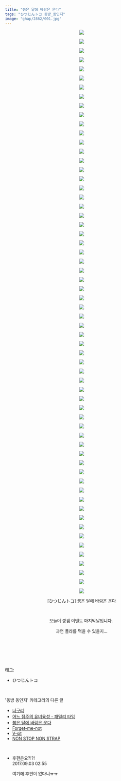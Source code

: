 ```yaml
---
title: "붉은 달에 바람은 운다"
tags: "ひつじんトコ 동방_동인지"
image: "ghap/2862/001.jpg"
---
```

<div class="article">
<p style="text-align: center; clear: none; float: none;"><img src="{{ site.nasurl }}/ghap/2862/001.jpg"/></p>
<p style="text-align: center; clear: none; float: none;"><img src="{{ site.nasurl }}/ghap/2862/002.jpg"/></p>
<p style="text-align: center; clear: none; float: none;"><img src="{{ site.nasurl }}/ghap/2862/003.jpg"/></p>
<p style="text-align: center; clear: none; float: none;"><img src="{{ site.nasurl }}/ghap/2862/004.jpg"/></p>
<p style="text-align: center; clear: none; float: none;"><img src="{{ site.nasurl }}/ghap/2862/005.jpg"/></p>
<p style="text-align: center; clear: none; float: none;"><img src="{{ site.nasurl }}/ghap/2862/006.jpg"/></p>
<p style="text-align: center; clear: none; float: none;"><img src="{{ site.nasurl }}/ghap/2862/007.jpg"/></p>
<p style="text-align: center; clear: none; float: none;"><img src="{{ site.nasurl }}/ghap/2862/008.jpg"/></p>
<p style="text-align: center; clear: none; float: none;"><img src="{{ site.nasurl }}/ghap/2862/009.jpg"/></p>
<p style="text-align: center; clear: none; float: none;"><img src="{{ site.nasurl }}/ghap/2862/010.jpg"/></p>
<p style="text-align: center; clear: none; float: none;"><img src="{{ site.nasurl }}/ghap/2862/011.jpg"/></p>
<p style="text-align: center; clear: none; float: none;"><img src="{{ site.nasurl }}/ghap/2862/012.jpg"/></p>
<p style="text-align: center; clear: none; float: none;"><img src="{{ site.nasurl }}/ghap/2862/013.jpg"/></p>
<p style="text-align: center; clear: none; float: none;"><img src="{{ site.nasurl }}/ghap/2862/014.jpg"/></p>
<p style="text-align: center; clear: none; float: none;"><img src="{{ site.nasurl }}/ghap/2862/015.jpg"/></p>
<p style="text-align: center; clear: none; float: none;"><img src="{{ site.nasurl }}/ghap/2862/016.jpg"/></p>
<p style="text-align: center; clear: none; float: none;"><img src="{{ site.nasurl }}/ghap/2862/017.jpg"/></p>
<p style="text-align: center; clear: none; float: none;"><img src="{{ site.nasurl }}/ghap/2862/018.jpg"/></p>
<p style="text-align: center; clear: none; float: none;"><img src="{{ site.nasurl }}/ghap/2862/019.jpg"/></p>
<p style="text-align: center; clear: none; float: none;"><img src="{{ site.nasurl }}/ghap/2862/020.jpg"/></p>
<p style="text-align: center; clear: none; float: none;"><img src="{{ site.nasurl }}/ghap/2862/021.jpg"/></p>
<p style="text-align: center; clear: none; float: none;"><img src="{{ site.nasurl }}/ghap/2862/022.jpg"/></p>
<p style="text-align: center; clear: none; float: none;"><img src="{{ site.nasurl }}/ghap/2862/023.jpg"/></p>
<p style="text-align: center; clear: none; float: none;"><img src="{{ site.nasurl }}/ghap/2862/024.jpg"/></p>
<p style="text-align: center; clear: none; float: none;"><img src="{{ site.nasurl }}/ghap/2862/025.jpg"/></p>
<p style="text-align: center; clear: none; float: none;"><img src="{{ site.nasurl }}/ghap/2862/026.jpg"/></p>
<p style="text-align: center; clear: none; float: none;"><img src="{{ site.nasurl }}/ghap/2862/027.jpg"/></p>
<p style="text-align: center; clear: none; float: none;"><img src="{{ site.nasurl }}/ghap/2862/028.jpg"/></p>
<p style="text-align: center; clear: none; float: none;"><img src="{{ site.nasurl }}/ghap/2862/029.jpg"/></p>
<p style="text-align: center; clear: none; float: none;"><img src="{{ site.nasurl }}/ghap/2862/030.jpg"/></p>
<p style="text-align: center; clear: none; float: none;"><img src="{{ site.nasurl }}/ghap/2862/031.jpg"/></p>
<p style="text-align: center; clear: none; float: none;"><img src="{{ site.nasurl }}/ghap/2862/032.jpg"/></p>
<p style="text-align: center; clear: none; float: none;"><img src="{{ site.nasurl }}/ghap/2862/033.jpg"/></p>
<p style="text-align: center; clear: none; float: none;"><img src="{{ site.nasurl }}/ghap/2862/034.jpg"/></p>
<p style="text-align: center; clear: none; float: none;"><img src="{{ site.nasurl }}/ghap/2862/035.jpg"/></p>
<p style="text-align: center; clear: none; float: none;"><img src="{{ site.nasurl }}/ghap/2862/036.jpg"/></p>
<p style="text-align: center; clear: none; float: none;"><img src="{{ site.nasurl }}/ghap/2862/037.jpg"/></p>
<p style="text-align: center; clear: none; float: none;"><img src="{{ site.nasurl }}/ghap/2862/038.jpg"/></p>
<p style="text-align: center; clear: none; float: none;"><img src="{{ site.nasurl }}/ghap/2862/039.jpg"/></p>
<p style="text-align: center; clear: none; float: none;"><img src="{{ site.nasurl }}/ghap/2862/040.jpg"/></p>
<p style="text-align: center; clear: none; float: none;"><img src="{{ site.nasurl }}/ghap/2862/041.jpg"/></p>
<p style="text-align: center; clear: none; float: none;"><img src="{{ site.nasurl }}/ghap/2862/042.jpg"/></p>
<p style="text-align: center; clear: none; float: none;"><img src="{{ site.nasurl }}/ghap/2862/043.jpg"/></p>
<p style="text-align: center; clear: none; float: none;"><img src="{{ site.nasurl }}/ghap/2862/044.jpg"/></p>
<p style="text-align: center; clear: none; float: none;"><img src="{{ site.nasurl }}/ghap/2862/045.jpg"/></p>
<p style="text-align: center; clear: none; float: none;"><img src="{{ site.nasurl }}/ghap/2862/046.jpg"/></p>
<p style="text-align: center; clear: none; float: none;"><img src="{{ site.nasurl }}/ghap/2862/047.jpg"/></p>
<p style="text-align: center; clear: none; float: none;"><img src="{{ site.nasurl }}/ghap/2862/048.jpg"/></p>
<p style="text-align: center; clear: none; float: none;"><img src="{{ site.nasurl }}/ghap/2862/049.jpg"/></p>
<p style="text-align: center; clear: none; float: none;"><img src="{{ site.nasurl }}/ghap/2862/050.jpg"/></p>
<p style="text-align: center; clear: none; float: none;"><img src="{{ site.nasurl }}/ghap/2862/051.jpg"/></p>
<p style="text-align: center; clear: none; float: none;"><img src="{{ site.nasurl }}/ghap/2862/052.jpg"/></p>
<p style="text-align: center; clear: none; float: none;"><img src="{{ site.nasurl }}/ghap/2862/053.jpg"/></p>
<p style="text-align: center; clear: none; float: none;"><img src="{{ site.nasurl }}/ghap/2862/054.jpg"/></p>
<p style="text-align: center; clear: none; float: none;"><img src="{{ site.nasurl }}/ghap/2862/055.jpg"/></p>
<p style="text-align: center; clear: none; float: none;"><img src="{{ site.nasurl }}/ghap/2862/056.jpg"/></p>
<p style="text-align: center; clear: none; float: none;"><img src="{{ site.nasurl }}/ghap/2862/057.jpg"/></p>
<p style="text-align: center; clear: none; float: none;"><img src="{{ site.nasurl }}/ghap/2862/058.jpg"/></p>
<p style="text-align: center; clear: none; float: none;"><img src="{{ site.nasurl }}/ghap/2862/059.jpg"/></p>
<p style="text-align: center; clear: none; float: none;"><img src="{{ site.nasurl }}/ghap/2862/060.jpg"/></p>
<p style="text-align: center; clear: none; float: none;"><img src="{{ site.nasurl }}/ghap/2862/061.jpg"/></p>
<p style="text-align: center; clear: none; float: none;"><img src="{{ site.nasurl }}/ghap/2862/062.jpg"/></p>
<p style="text-align: center; clear: none; float: none;">[ひつじんトコ] 붉은 달에 바람은 운다</p>
<p style="text-align: center; clear: none; float: none;"><br/></p>
<p style="text-align: center; clear: none; float: none;">오늘이 깡겜 이벤트 마지막날입니다. </p>
<p style="text-align: center; clear: none; float: none;">과연 폴라를 먹을 수 있을지...</p>
<p style="text-align: center; clear: none; float: none;"><br/></p>
<p><br/></p>
</div><br/>
<div class="tagTrail">
<p>태그: </p>
<ul>
<li>ひつじんトコ</li>
</ul>
</div><br/>
<div class="another">
<p>'동방 동인지' 카테고리의 다른 글</p>
<ul>
<li><a href="/2016-12-09-ghap_2864">너구리</a></li>
<li><a href="/2016-12-09-ghap_2863">어느 점주의 유녀육성 - 패밀리 타임</a></li>
<li><a href="/2016-12-09-ghap_2862">붉은 달에 바람은 운다</a></li>
<li><a href="/2016-12-07-ghap_2861">Forget-me-not</a></li>
<li><a href="/2016-12-07-ghap_2860">V-sit</a></li>
<li><a href="/2016-12-07-ghap_2859">NON STOP NON STRAP</a></li>
</ul>
</div><br/>
<div class="cb_module cb_fluid">
<div class="cb_wrt cb_profile">
<div class="comment">
<ul>
<li class="cb_thumb_off" id="comment15074909">
<div class="cb_comment_area">
<div class="cb_info_area">
<div class="cb_section">
<span class="cb_nick_name">후편은요?!?!</span>
</div>
<div class="cb_section">
<span class="cb_date">2017.09.03 02:55 </span>
</div>
</div>
<div class="cb_dsc_comment">
<p class="cb_dsc">
											여기에 후편이 없다니ㅠㅠ
										</p>
</div>
</div></li>
</ul>
</div>
</div><!-- commentList close -->
</div><br/>
